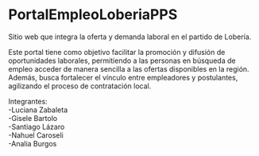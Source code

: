 # PortalEmpleoLoberiaPPS
Sitio web que integra la oferta y demanda laboral en el partido de Lobería.

Este portal tiene como objetivo facilitar la promoción y difusión de oportunidades laborales, permitiendo a las personas en búsqueda de empleo acceder de manera sencilla a las ofertas disponibles en la región. Además, busca fortalecer el vínculo entre empleadores y postulantes, agilizando el proceso de contratación local.

Integrantes:  
-Luciana Zabaleta  
-Gisele Bartolo  
-Santiago Lázaro  
-Nahuel Caroseli  
-Analia Burgos


